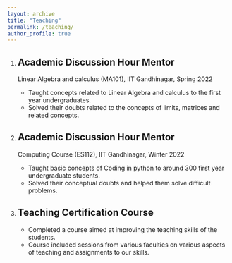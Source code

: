 ```yaml
---
layout: archive
title: "Teaching"
permalink: /teaching/
author_profile: true
---
```


1. ## Academic Discussion Hour Mentor
   Linear Algebra and calculus (MA101), IIT Gandhinagar, Spring 2022
    - Taught concepts related to Linear Algebra and calculus to the first year undergraduates.
    - Solved their doubts related to the concepts of limits, matrices and related concepts. 

2. ## Academic Discussion Hour Mentor
   Computing Course (ES112), IIT Gandhinagar, Winter 2022
    - Taught basic concepts of Coding in python to around 300 first year undergraduate students.
    - Solved their conceptual doubts and helped them solve difficult problems.  

3. ## Teaching Certification Course
   - Completed a course aimed at improving the teaching skills of the students.
   - Course included sessions from various faculties on various aspects of teaching and assignments to our skills.


 
